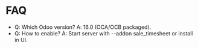 # FAQ

- Q: Which Odoo version? A: 16.0 (OCA/OCB packaged).
- Q: How to enable? A: Start server with --addon sale_timesheet or install in UI.
